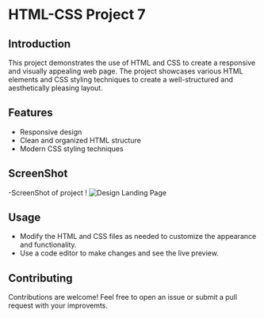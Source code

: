 # HTML-CSS Project 7

## Introduction
This project demonstrates the use of HTML and CSS to create a responsive and visually appealing web page. The project showcases various HTML elements and CSS styling techniques to create a well-structured and aesthetically pleasing layout.

## Features
- Responsive design
- Clean and organized HTML structure
- Modern CSS styling techniques

## ScreenShot
-ScreenShot of project !
![Design Landing Page](https://github.com/user-attachments/assets/9f3c7f5b-2568-4757-af5b-4d8e2cc4a968)



## Usage
- Modify the HTML and CSS files as needed to customize the appearance and functionality.
- Use a code editor to make changes and see the live preview.

## Contributing
Contributions are welcome! Feel free to open an issue or submit a pull request with your improvemts.
